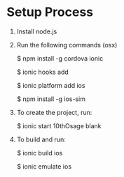 
# Setup Process

1. Install node.js
2. Run the following commands (osx)

	$ npm install -g cordova ionic
    
    $ ionic hooks add
    
    $ ionic platform add ios
	
    $ npm install -g ios-sim

3. To create the project, run:

    
    $ ionic start 10thOsage blank

4. To build and run:

    
    $ ionic build ios
    
    $ ionic emulate ios
